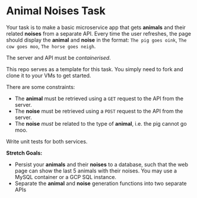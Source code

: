 # Animal Noises Task

Your task is to make a basic microservice app that gets **animals** and their related **noises** from a separate API. Every time the user refreshes, the page should display the **animal** and **noise** in the format: `The pig goes oink`, `The cow goes moo`, `The horse goes neigh`.

The server and API must be *containerised*.

This repo serves as a template for this task. You simply need to fork and clone it to your VMs to get started.

There are some constraints:
- The **animal** must be retrieved using a `GET` request to the API from the server.
- The **noise** must be retrieved using a `POST` request to the API from the server.
- The **noise** *must* be related to the type of **animal**, i.e. the pig cannot go moo.

Write unit tests for both services.

**Stretch Goals:**
- Persist your **animals** and their **noises** to a database, such that the web page can show the last 5 animals with their noises. You may use a MySQL container or a GCP SQL instance.
- Separate the **animal** and **noise** generation functions into two separate APIs